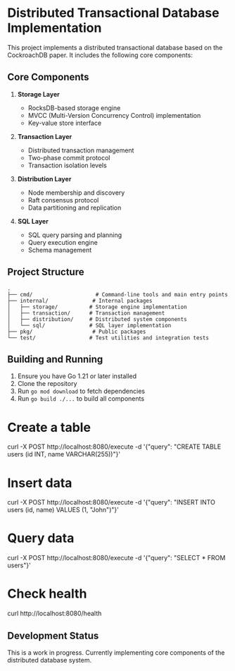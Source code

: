 # Distributed Transactional Database Implementation

This project implements a distributed transactional database based on the CockroachDB paper. It includes the following core components:

## Core Components

1. **Storage Layer**
   - RocksDB-based storage engine
   - MVCC (Multi-Version Concurrency Control) implementation
   - Key-value store interface

2. **Transaction Layer**
   - Distributed transaction management
   - Two-phase commit protocol
   - Transaction isolation levels

3. **Distribution Layer**
   - Node membership and discovery
   - Raft consensus protocol
   - Data partitioning and replication

4. **SQL Layer**
   - SQL query parsing and planning
   - Query execution engine
   - Schema management

## Project Structure

```
.
├── cmd/                    # Command-line tools and main entry points
├── internal/              # Internal packages
│   ├── storage/          # Storage engine implementation
│   ├── transaction/      # Transaction management
│   ├── distribution/     # Distributed system components
│   └── sql/              # SQL layer implementation
├── pkg/                   # Public packages
└── test/                 # Test utilities and integration tests
```

## Building and Running

1. Ensure you have Go 1.21 or later installed
2. Clone the repository
3. Run `go mod download` to fetch dependencies
4. Run `go build ./...` to build all components

# Create a table
curl -X POST http://localhost:8080/execute -d '{"query": "CREATE TABLE users (id INT, name VARCHAR(255))"}'

# Insert data
curl -X POST http://localhost:8080/execute -d '{"query": "INSERT INTO users (id, name) VALUES (1, \"John\")"}'

# Query data
curl -X POST http://localhost:8080/execute -d '{"query": "SELECT * FROM users"}'

# Check health
curl http://localhost:8080/health

## Development Status

This is a work in progress. Currently implementing core components of the distributed database system. 